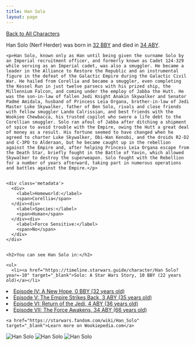 ```yaml
---
title: Han Solo
layout: page
---
```

<a href="/character" class="smaller">Back to All Characters</a>

<div class="container">
  <div class="col-10">
    <p>
    Han Solo (Nerf Herder)     was born in <a href="https://timeline.starwars.guide/character/Han Solo?year=-32" target="_blank">32 BBY</a> and died in <a href="https://timeline.starwars.guide/character/Han Solo?year=34" target="_blank">34 ABY</a>.        
    </p>

    <p>Han Solo, known only as Han until being given the surname Solo by an Imperial recruitment officer, and formerly known as Cadet 124-329 while serving as an Imperial cadet, was also a smuggler. He became a leader in the Alliance to Restore the Republic and an instrumental figure in the defeat of the Galactic Empire during the Galactic Civil War. He hailed from Corellia and became a smuggler, even completing the Kessel Run in just twelve parsecs with his prized ship, the Millennium Falcon, and coming under the employ of Jabba the Hutt. He was the son-in-law of fallen Jedi Knight Anakin Skywalker and Senator Padmé Amidala, husband of Princess Leia Organa, brother-in-law of Jedi Master Luke Skywalker, father of Ben Solo, rivals and close friends with fellow smuggler Lando Calrissian, and best friends with the Wookiee Chewbacca, his trusted copilot who swore a life debt to the Corellian smuggler. Solo ran afoul of Jabba after ditching a shipment of spice to avoid trouble with the Empire, owing the Hutt a great deal of money as a result. His fortune seemed to have changed when he agreed to charter Luke Skywalker, Obi-Wan Kenobi, and the droids R2-D2 and C-3PO to Alderaan, but he became caught up in the rebellion against the Empire and, after helping Princess Leia Organa escape from the Death Star, briefly fought in the Battle of Yavin, which allowed Skywalker to destroy the superweapon. Solo fought with the Rebellion for a number of years afterward, taking part in numerous operations and battles against the Empire.</p>


    <div class='metadata'>
      <div>
        <label>Homeworld:</label>
        <span>Corellia</span>
      </div><div>
        <label>Species:</label>
        <span>Human</span>
      </div><div>
        <label>Force Sensitive:</label>
        <span>No</span>
      </div>
    </div>


    <h2>You can see Han Solo in:</h2>

    <ul>
      <li><a href="https://timeline.starwars.guide/character/Han Solo?year=-10" target="_blank">Solo: A Star Wars Story, 10 BBY (22 years old)</a></li>
  <li><a href="https://timeline.starwars.guide/character/Han Solo?year=0" target="_blank">Episode IV: A New Hope, 0 BBY (32 years old)</a></li>
  <li><a href="https://timeline.starwars.guide/character/Han Solo?year=3" target="_blank">Episode V: The Empire Strikes Back, 3 ABY (35 years old)</a></li>
  <li><a href="https://timeline.starwars.guide/character/Han Solo?year=4" target="_blank">Episode VI: Return of the Jedi, 4 ABY (36 years old)</a></li>
  <li><a href="https://timeline.starwars.guide/character/Han Solo?year=34" target="_blank">Episode VII: The Force Awakens, 34 ABY (66 years old)</a></li>
    </ul>

    <a href="https://starwars.fandom.com/wiki/Han_Solo" target="_blank">Learn more on Wookiepedia.com</a>
  </div>
  <div class="character_image col-2">
    <img src="https://timeline.starwars.guide//images/solo-og.png" alt="Han Solo" />
<img src="https://timeline.starwars.guide//images/solo-old.png" alt="Han Solo" />
    <img src="https://timeline.starwars.guide//images/solo-young.png" alt="Han Solo" />
    <ins class="adsbygoogle"
      style="display:block"
      data-ad-client="ca-pub-6056590143595280"
      data-ad-slot="1622037034"
      data-ad-format="auto"
      data-full-width-responsive="true"></ins>
    <script>
        (adsbygoogle = window.adsbygoogle || []).push({});
    </script>
  </div>
</div>
